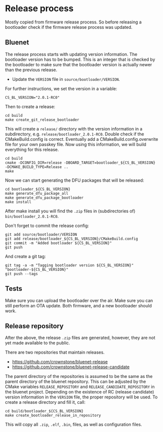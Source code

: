 # Release process

Mostly copied from firmware release process. So before releasing a bootloader check if the firmware release process was updated.

## Bluenet

The release process starts with updating version information. The bootloader version has to be bumped. This is an integer that is checked by the bootloader to make sure that the
bootloader version is actually newer than the previous release.

* Update the `VERSION` file in `source/bootloader/VERSION`.

For further instructions, we set the version in a variable:

```
CS_BL_VERSION="2.0.1-RC0"
```

Then to create a release:

```
cd build
make create_git_release_bootloader
```

This will create a `release/` directory with the version information in a subdirectory, e.g. `release/bootloader_2.0.1-RC0`.
Double check if the CMakeBuild.config is correct. Eventually add a CMakeBuild.config.overwrite file for your own
passkey file.
Now using this information, we will build everything for this release.

```
cd build
cmake -DCONFIG_DIR=release -DBOARD_TARGET=bootloader_${CS_BL_VERSION} -DCMAKE_BUILD_TYPE=Release ..
make
```

Now we can start generating the DFU packages that will be released:

```
cd bootloader_${CS_BL_VERSION}
make generate_dfu_package_all
make generate_dfu_package_bootloader
make install
```

After make install you will find the `.zip` files in (subdirectories of) `bin/bootloader_2.0.1-RC0`.

Don't forget to commit the release config:

```
git add source/bootloader/VERSION
git add release/bootloader_${CS_BL_VERSION}/CMakeBuild.config
git commit -m "Added bootloader ${CS_BL_VERSION}"
git push
```

And create a git tag:

```
git tag -a -m "Tagging bootloader version ${CS_BL_VERSION}" "bootloader-${CS_BL_VERSION}"
git push --tags
```

## Tests

Make sure you can upload the bootloader over the air.
Make sure you can still perform an OTA update. Both firmware, and a new bootloader should work.

## Release repository

After the above, the release `.zip` files are generated, however, they are not yet made available to the public.

There are two repositories that maintain releases.

* https://github.com/crownstone/bluenet-release
* https://github.com/crownstone/bluenet-release-candidate

The parent directory of the repositories is assumed to be the same as the parent directory of the bluenet repository.
This can be adjusted by the CMake variables `RELEASE_REPOSITORY` and `RELEASE_CANDIDATE_REPOSITORY` in the bluenet
project. Depending on the existence of RC (release candidate) version information in the `VERSION` file, the proper
repository will be used. To create a release directory and fill it, call:

```
cd build/bootloader_${CS_BL_VERSION}
make create_bootloader_release_in_repository
```

This will copy all `.zip`, `.elf`, `.bin`, files, as well as configuration files.
